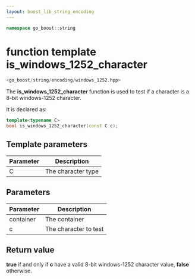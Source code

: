 ```yaml
---
layout: boost_lib_string_encoding
---
```


```c++
namespace go_boost::string
```

# function template is_windows_1252_character

```c++
<go_boost/string/encoding/windows_1252.hpp>
```

The **is_windows_1252_character** function is used to test if a character is a
8-bit windows-1252 character.

It is declared as:

```c++
template<typename C>
bool is_windows_1252_character(const C c);
```

## Template parameters

Parameter | Description
-|-
C|The character type

## Parameters

Parameter | Description
-|-
container|The container
c|The character to test

## Return value

**true** if and only if **c** have a valid 8-bit windows-1252 character value,
**false** otherwise.
